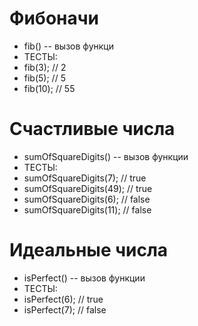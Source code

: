 # Фибоначи 
* fib() -- вызов функци
* ТЕСТЫ:
* fib(3);  // 2
* fib(5);  // 5
* fib(10); // 55

# Счастливые числа
* sumOfSquareDigits() -- вызов функции 
* ТЕСТЫ:
* sumOfSquareDigits(7); // true
* sumOfSquareDigits(49); // true
* sumOfSquareDigits(6); // false
* sumOfSquareDigits(11); // false

# Идеальные числа 
* isPerfect() -- вызов функции
* ТЕСТЫ:
* isPerfect(6); // true
* isPerfect(7); // false

